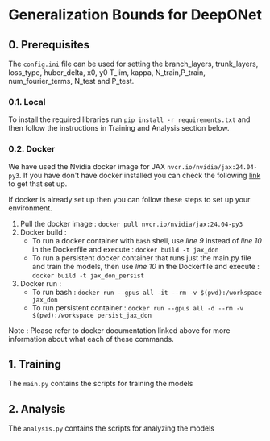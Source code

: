 # Generalization Bounds for DeepONet

## 0. Prerequisites

The `config.ini` file can be used for setting the branch_layers, trunk_layers, loss_type, huber_delta, x0, y0 T_lim, kappa, N_train,P_train, num_fourier_terms, N_test and P_test.


### 0.1. Local 
To install the required libraries run `pip install -r requirements.txt` and then follow the instructions in Training and Analysis section below.

### 0.2. Docker

We have used the Nvidia docker image for JAX  `nvcr.io/nvidia/jax:24.04-py3`. If you have don't have docker installed you can check the following [link](https://www.docker.com/get-started/) to get that set up.

If docker is already set up then you can follow these steps to set up your environment.

1. Pull the docker image : `docker pull nvcr.io/nvidia/jax:24.04-py3`
2. Docker build :
   - To run a docker container with `bash` shell, use *line 9* instead of *line 10* in the Dockerfile and execute : `docker build -t jax_don`
   - To run a persistent docker container that runs just the main.py file and train the models, then use *line 10* in the Dockerfile and execute : `docker build -t jax_don_persist`
3. Docker run : 
    - To run bash : `docker run --gpus all -it --rm -v $(pwd):/workspace jax_don`
    - To run persistent container : `docker run --gpus all -d --rm -v $(pwd):/workspace persist_jax_don`

Note : Please refer to docker documentation linked above for more information about what each of these commands.


## 1. Training

The `main.py` contains the scripts for training the models

## 2. Analysis

The `analysis.py` contains the scripts for analyzing the models